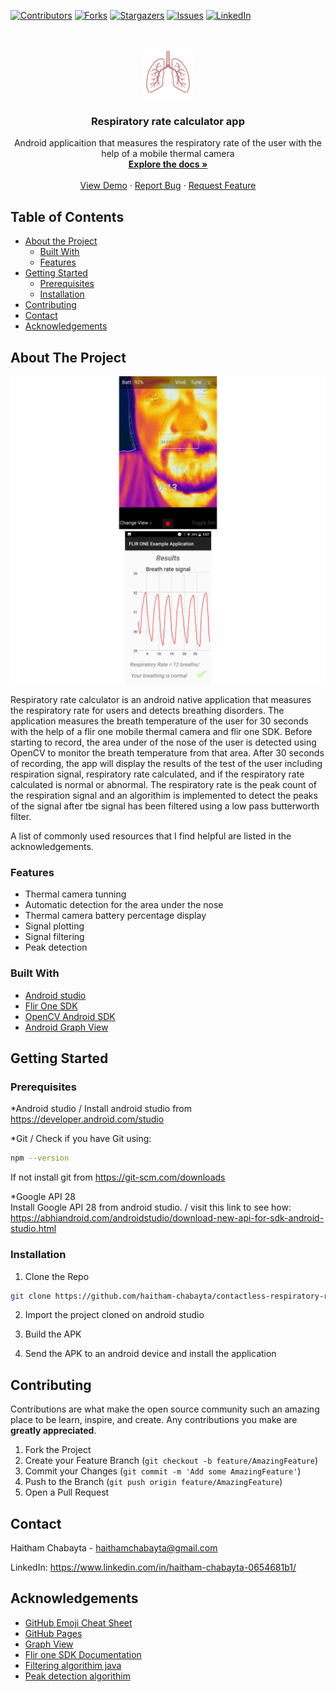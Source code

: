 
[![Contributors][contributors-shield]][contributors-url]
[![Forks][forks-shield]][forks-url]
[![Stargazers][stars-shield]][stars-url]
[![Issues][issues-shield]][issues-url]
[![LinkedIn][linkedin-shield]][linkedin-url]



<!-- PROJECT LOGO -->
<br />
<p align="center">
  <a href="https://github.com/haitham-chabayta/contactless-respiratory-rate-measurement-app">
     <img src="images/logo.png" alt="Logo" width="80" height="80">
 </a>

  <h3 align="center">Respiratory rate calculator app</h3>

  <p align="center">
    Android applicaition that measures the respiratory rate of the user with the help of a mobile thermal camera
    <br />
    <a href="https://github.com/haitham-chabayta/contactless-respiratory-rate-measurement-app"><strong>Explore the docs »</strong></a>
    <br />
    <br />
    <a href="https://youtu.be/LGrs2qq4VDg/">View Demo</a>
    ·
    <a href="https://github.com/haitham-chabayta/contactless-respiratory-rate-measurement-app/issues">Report Bug</a>
    ·
    <a href="https://github.com/haitham-chabayta/contactless-respiratory-rate-measurement-app/issues">Request Feature</a>
  </p>
</p>



<!-- TABLE OF CONTENTS -->
## Table of Contents

* [About the Project](#about-the-project)
  * [Built With](#built-with)
  * [Features](#features)
* [Getting Started](#getting-started)
  * [Prerequisites](#prerequisites)
  * [Installation](#installation)
* [Contributing](#contributing)
* [Contact](#contact)
* [Acknowledgements](#acknowledgements)



<!-- ABOUT THE PROJECT -->
## About The Project

[![Screen Shot 1][product-screenshot]](https://github.com/haitham-chabayta/contactless-respiratory-rate-measurement-app/)
[![Screen Shot 2][product-screenshot-2]](https://github.com/haitham-chabayta/contactless-respiratory-rate-measurement-app/)

Respiratory rate calculator is an android native application that measures the respiratory rate for users and detects breathing disorders. The application measures the breath temperature of the user for 30 seconds with the help of a flir one mobile thermal camera and flir one SDK. Before starting to record, the area under of the nose of the user is detected using OpenCV to monitor the breath temperature from that area. After 30 seconds of recording, the app will display the results of the test of the user including respiration signal, respiratory rate calculated, and if the respiratory rate calculated is normal or abnormal. The respiratory rate is the peak count of the respiration signal and an algorithim is implemented to detect the peaks of the signal after tbe signal has been filtered using a low pass butterworth filter.

A list of commonly used resources that I find helpful are listed in the acknowledgements.

### Features
* Thermal camera tunning
* Automatic detection for the area under the nose
* Thermal camera battery percentage display
* Signal plotting
* Signal filtering
* Peak detection


### Built With
* [Android studio](https://getbootstrap.com)
* [Flir One SDK](https://reactjs.org/)
* [OpenCV Android SDK](https://d3js.org/)
* [Android Graph View](http://www.android-graphview.org/)

## Getting Started


### Prerequisites

*Android studio / Install android studio from https://developer.android.com/studio

*Git / Check if you have Git using:
```sh
npm --version
```
If not install git from https://git-scm.com/downloads

*Google API 28 <br/>
Install Google API 28 from android studio. / visit this link to see how: https://abhiandroid.com/androidstudio/download-new-api-for-sdk-android-studio.html



### Installation

1. Clone the Repo 
```sh
git clone https://github.com/haitham-chabayta/contactless-respiratory-rate-measurement-app.git
```
2. Import the project cloned on android studio

3. Build the APK

4. Send the APK to an android device and install the application


<!-- CONTRIBUTING -->
## Contributing

Contributions are what make the open source community such an amazing place to be learn, inspire, and create. Any contributions you make are **greatly appreciated**.

1. Fork the Project
2. Create your Feature Branch (`git checkout -b feature/AmazingFeature`)
3. Commit your Changes (`git commit -m 'Add some AmazingFeature'`)
4. Push to the Branch (`git push origin feature/AmazingFeature`)
5. Open a Pull Request


<!-- CONTACT -->
## Contact

Haitham Chabayta - haithamchabayta@gmail.com

LinkedIn: https://www.linkedin.com/in/haitham-chabayta-0654681b1/



<!-- ACKNOWLEDGEMENTS -->
## Acknowledgements
* [GitHub Emoji Cheat Sheet](https://www.webpagefx.com/tools/emoji-cheat-sheet)
* [GitHub Pages](https://pages.github.com)
* [Graph View](http://www.android-graphview.org/)
* [Flir one SDK Documentation](https://developer.flir.com/mobile/flironesdk/)
* [Filtering algorithim java](http://www.dspguide.com/)
* [Peak detection algorithim](https://gist.github.com/tiraeth/1306602)



[contributors-shield]: https://img.shields.io/github/contributors/haitham-chabayta/contactless-respiratory-rate-measurement-app.svg?style=flat-square
[contributors-url]: https://github.com/haitham-chabayta/contactless-respiratory-rate-measurement-app/graphs/contributors
[forks-shield]: https://img.shields.io/github/forks/haitham-chabayta/contactless-respiratory-rate-measurement-app.svg?style=flat-square
[forks-url]: https://github.com/haitham-chabayta/contactless-respiratory-rate-measurement-app/network/members
[stars-shield]: https://img.shields.io/github/stars/haitham-chabayta/contactless-respiratory-rate-measurement-app.svg?style=flat-square
[stars-url]: https://github.com/haitham-chabayta/contactless-respiratory-rate-measurement-app/stargazers
[issues-shield]: https://img.shields.io/github/issues/haitham-chabayta/contactless-respiratory-rate-measurement-app.svg?style=flat-square
[issues-url]: https://github.com/haitham-chabayta/contactless-respiratory-rate-measurement-app/issues
[linkedin-shield]: https://img.shields.io/badge/-LinkedIn-black.svg?style=flat-square&logo=linkedin&colorB=555
[linkedin-url]: https://www.linkedin.com/in/haitham-chabayta-0654681b1/
[product-screenshot]: images/screenshot.PNG
[product-screenshot-2]: images/screenshot-2.png
